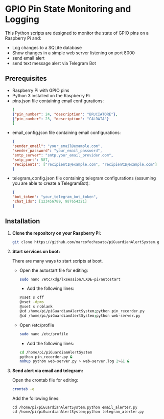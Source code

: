 # GPIO Pin State Monitoring and Logging

This Python scripts are designed to monitor the state of GPIO pins on a Raspberry Pi and:
- Log changes to a SQLite database
- Show changes in a simple web server listening on port 8000
- send email alert
- send text message alert via Telegram Bot


## Prerequisites

- Raspberry Pi with GPIO pins
- Python 3 installed on the Raspberry Pi
- pins.json file containing email configurations:
    ```json
    [
    {"pin_number": 24, "description": "BRUCIATORE"},
    {"pin_number": 23, "description": "CALDAIA"}
   ]

- email_config.json file containing email configurations:
    ```json
    {
  "sender_email": "your_email@example.com",
  "sender_password": "your_email_password",
  "smtp_server": "smtp.your_email_provider.com",
  "smtp_port": 587,
  "recipients": ["recipient1@example.com", "recipient2@example.com"]
  }
  
- telegram_config.json file containing telegram configurations (assuming you are able to create a TelegramBot):
    ```json
    {
  "bot_token": "your_telegram_bot_token",
  "chat_ids": [123456789, 987654321]
  }


## Installation

1. **Clone the repository on your Raspberry Pi:**

    ```bash
    git clone https://github.com/marcofochesato/piGuardianAlertSystem.git
    ```


2. **Start services on boot:**

   There are many ways to start scripts at boot.

   * Open the autostart file for editing:

      ```bash
      sudo nano /etc/xdg/lxsession/LXDE-pi/autostart 
      ```
      
      - Add the following lines:
      
      ```bash
      @xset s off
      @xset -dpms
      @xset s noblank
      @cd /home/pi/piGuardianAlertSystem;python pin_recorder.py
      @cd /home/pi/piGuardianAlertSystem;python web-server.py
       ```
   
   * Open /etc/profile

        ```bash
        sudo nano /etc/profile
        ```
      
        - Add the following lines:
      
        ```bash
        cd /home/pi/piGuardianAlertSystem
        python pin_recorder.py &
        nohup python web-server.py > web-server.log 2>&1 &

3. **Send alert via email and telegram:**

   Open the crontab file for editing:

    ```bash
    crontab -e
   ```

    Add the following lines:
      
    ```
   cd /home/pi/piGuardianAlertSystem;python email_alerter.py
   cd /home/pi/piGuardianAlertSystem;python telegram_alerter.py


